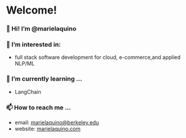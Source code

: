 # Welcome! 

### 👋 Hi! I’m @marielaquino
### 👀 I’m interested in: 
  -  full stack software development for cloud, e-commerce,and applied NLP/ML  
### 🌱 I’m currently learning ...
  - LangChain
### 📫 How to reach me ...
  - email: marielaquino@berkeley.edu
  - website: [marielaquino.com](www.marielaquino.com) 

<!---
marielaquino/marielaquino is a ✨ special ✨ repository because its `README.md` (this file) appears on your GitHub profile.
You can click the Preview link to take a look at your changes.
--->
